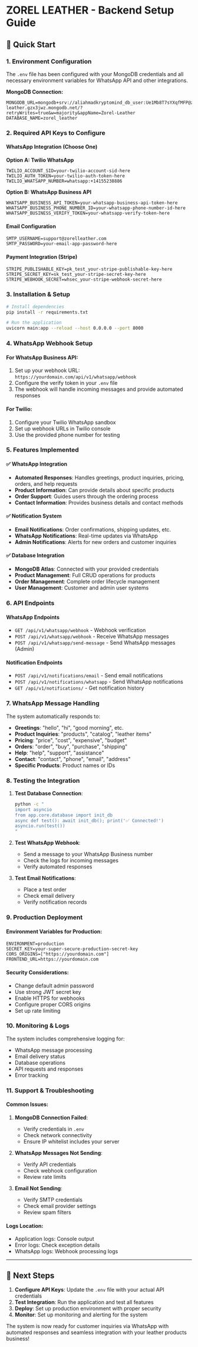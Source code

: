 # ZOREL LEATHER - Backend Setup Guide

## 🚀 Quick Start

### 1. Environment Configuration

The `.env` file has been configured with your MongoDB credentials and all necessary environment variables for WhatsApp API and other integrations.

**MongoDB Connection:**
```
MONGODB_URL=mongodb+srv://aliahmadkryptomind_db_user:Ue1Mb8T7sYXqfMFP@zorel-leather.gzx3jwz.mongodb.net/?retryWrites=true&w=majority&appName=Zorel-Leather
DATABASE_NAME=zorel_leather
```

### 2. Required API Keys to Configure

#### WhatsApp Integration (Choose One)

**Option A: Twilio WhatsApp**
```env
TWILIO_ACCOUNT_SID=your-twilio-account-sid-here
TWILIO_AUTH_TOKEN=your-twilio-auth-token-here
TWILIO_WHATSAPP_NUMBER=whatsapp:+14155238886
```

**Option B: WhatsApp Business API**
```env
WHATSAPP_BUSINESS_API_TOKEN=your-whatsapp-business-api-token-here
WHATSAPP_BUSINESS_PHONE_NUMBER_ID=your-whatsapp-phone-number-id-here
WHATSAPP_BUSINESS_VERIFY_TOKEN=your-whatsapp-verify-token-here
```

#### Email Configuration
```env
SMTP_USERNAME=support@zorelleather.com
SMTP_PASSWORD=your-email-app-password-here
```

#### Payment Integration (Stripe)
```env
STRIPE_PUBLISHABLE_KEY=pk_test_your-stripe-publishable-key-here
STRIPE_SECRET_KEY=sk_test_your-stripe-secret-key-here
STRIPE_WEBHOOK_SECRET=whsec_your-stripe-webhook-secret-here
```

### 3. Installation & Setup

```bash
# Install dependencies
pip install -r requirements.txt

# Run the application
uvicorn main:app --reload --host 0.0.0.0 --port 8000
```

### 4. WhatsApp Webhook Setup

#### For WhatsApp Business API:
1. Set up your webhook URL: `https://yourdomain.com/api/v1/whatsapp/webhook`
2. Configure the verify token in your `.env` file
3. The webhook will handle incoming messages and provide automated responses

#### For Twilio:
1. Configure your Twilio WhatsApp sandbox
2. Set up webhook URLs in Twilio console
3. Use the provided phone number for testing

### 5. Features Implemented

#### ✅ WhatsApp Integration
- **Automated Responses**: Handles greetings, product inquiries, pricing, orders, and help requests
- **Product Information**: Can provide details about specific products
- **Order Support**: Guides users through the ordering process
- **Contact Information**: Provides business details and contact methods

#### ✅ Notification System
- **Email Notifications**: Order confirmations, shipping updates, etc.
- **WhatsApp Notifications**: Real-time updates via WhatsApp
- **Admin Notifications**: Alerts for new orders and customer inquiries

#### ✅ Database Integration
- **MongoDB Atlas**: Connected with your provided credentials
- **Product Management**: Full CRUD operations for products
- **Order Management**: Complete order lifecycle management
- **User Management**: Customer and admin user systems

### 6. API Endpoints

#### WhatsApp Endpoints
- `GET /api/v1/whatsapp/webhook` - Webhook verification
- `POST /api/v1/whatsapp/webhook` - Receive WhatsApp messages
- `POST /api/v1/whatsapp/send-message` - Send WhatsApp messages (Admin)

#### Notification Endpoints
- `POST /api/v1/notifications/email` - Send email notifications
- `POST /api/v1/notifications/whatsapp` - Send WhatsApp notifications
- `GET /api/v1/notifications/` - Get notification history

### 7. WhatsApp Message Handling

The system automatically responds to:

- **Greetings**: "hello", "hi", "good morning", etc.
- **Product Inquiries**: "products", "catalog", "leather items"
- **Pricing**: "price", "cost", "expensive", "budget"
- **Orders**: "order", "buy", "purchase", "shipping"
- **Help**: "help", "support", "assistance"
- **Contact**: "contact", "phone", "email", "address"
- **Specific Products**: Product names or IDs

### 8. Testing the Integration

1. **Test Database Connection**:
   ```bash
   python -c "
   import asyncio
   from app.core.database import init_db
   async def test(): await init_db(); print('✅ Connected!')
   asyncio.run(test())
   "
   ```

2. **Test WhatsApp Webhook**:
   - Send a message to your WhatsApp Business number
   - Check the logs for incoming messages
   - Verify automated responses

3. **Test Email Notifications**:
   - Place a test order
   - Check email delivery
   - Verify notification records

### 9. Production Deployment

#### Environment Variables for Production:
```env
ENVIRONMENT=production
SECRET_KEY=your-super-secure-production-secret-key
CORS_ORIGINS=["https://yourdomain.com"]
FRONTEND_URL=https://yourdomain.com
```

#### Security Considerations:
- Change default admin password
- Use strong JWT secret key
- Enable HTTPS for webhooks
- Configure proper CORS origins
- Set up rate limiting

### 10. Monitoring & Logs

The system includes comprehensive logging for:
- WhatsApp message processing
- Email delivery status
- Database operations
- API requests and responses
- Error tracking

### 11. Support & Troubleshooting

#### Common Issues:

1. **MongoDB Connection Failed**:
   - Verify credentials in `.env`
   - Check network connectivity
   - Ensure IP whitelist includes your server

2. **WhatsApp Messages Not Sending**:
   - Verify API credentials
   - Check webhook configuration
   - Review rate limits

3. **Email Not Sending**:
   - Verify SMTP credentials
   - Check email provider settings
   - Review spam filters

#### Logs Location:
- Application logs: Console output
- Error logs: Check exception details
- WhatsApp logs: Webhook processing logs

---

## 🎯 Next Steps

1. **Configure API Keys**: Update the `.env` file with your actual API credentials
2. **Test Integration**: Run the application and test all features
3. **Deploy**: Set up production environment with proper security
4. **Monitor**: Set up monitoring and alerting for the system

The system is now ready for customer inquiries via WhatsApp with automated responses and seamless integration with your leather products business!
